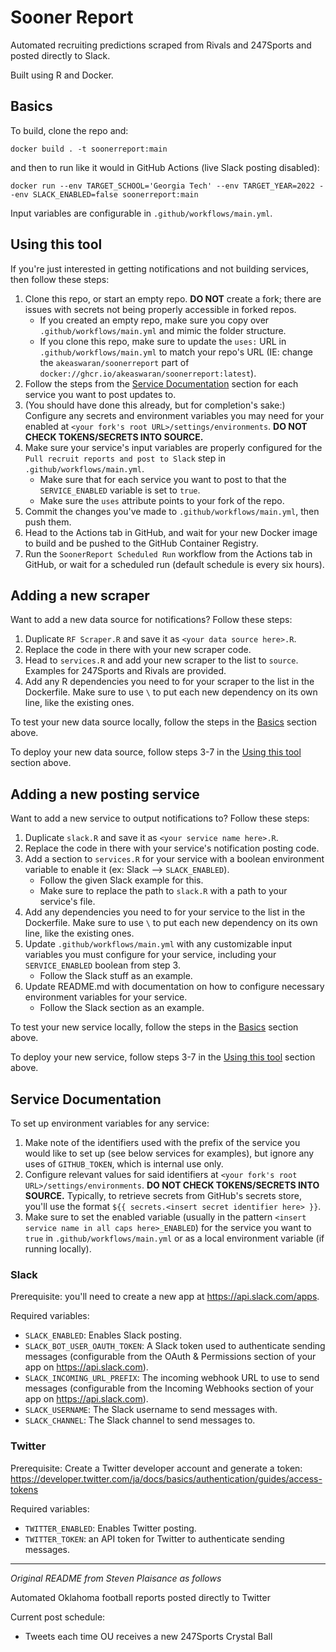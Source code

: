 # Sooner Report

Automated recruiting predictions scraped from Rivals and 247Sports and posted directly to Slack.

Built using R and Docker.

## Basics

To build, clone the repo and:

```
docker build . -t soonerreport:main
```

and then to run like it would in GitHub Actions (live Slack posting disabled):

```
docker run --env TARGET_SCHOOL='Georgia Tech' --env TARGET_YEAR=2022 --env SLACK_ENABLED=false soonerreport:main
```

Input variables are configurable in `.github/workflows/main.yml`.

## Using this tool

If you're just interested in getting notifications and not building services, then follow these steps:

1. Clone this repo, or start an empty repo. **DO NOT** create a fork; there are issues with secrets not being properly accessible in forked repos.
    - If you created an empty repo, make sure you copy over `.github/workflows/main.yml` and mimic the folder structure.
    - If you clone this repo, make sure to update the `uses:` URL in `.github/workflows/main.yml` to match your repo's URL (IE: change the `akeaswaran/soonerreport` part of `docker://ghcr.io/akeaswaran/soonerreport:latest`).
2. Follow the steps from the [Service Documentation](#service-documentation) section for each service you want to post updates to.
3. (You should have done this already, but for completion's sake:) Configure any secrets and environment variables you may need for your enabled at `<your fork's root URL>/settings/environments`. **DO NOT CHECK TOKENS/SECRETS INTO SOURCE.**
4. Make sure your service's input variables are properly configured for the `Pull recruit reports and post to Slack` step in `.github/workflows/main.yml`.
    - Make sure that for each service you want to post to that the `SERVICE_ENABLED` variable is set to `true`.
    - Make sure the `uses` attribute points to your fork of the repo.
5. Commit the changes you've made to `.github/workflows/main.yml`, then push them.
6. Head to the Actions tab in GitHub, and wait for your new Docker image to build and be pushed to the GitHub Container Registry.
7. Run the `SoonerReport Scheduled Run` workflow from the Actions tab in GitHub, or wait for a scheduled run (default schedule is every six hours).

## Adding a new scraper

Want to add a new data source for notifications? Follow these steps:

1. Duplicate `RF Scraper.R` and save it as `<your data source here>.R`.
2. Replace the code in there with your new scraper code.
3. Head to `services.R` and add your new scraper to the list to `source`. Examples for 247Sports and Rivals are provided.
4. Add any R dependencies you need to for your scraper to the list in the Dockerfile. Make sure to use `\` to put each new dependency on its own line, like the existing ones.

To test your new data source locally, follow the steps in the [Basics](#basics) section above.

To deploy your new data source, follow steps 3-7 in the [Using this tool](#using-this-tool) section above.

## Adding a new posting service

Want to add a new service to output notifications to? Follow these steps:

1. Duplicate `slack.R` and save it as `<your service name here>.R`.
2. Replace the code in there with your service's notification posting code.
3. Add a section to `services.R` for your service with a boolean environment variable to enable it (ex: Slack --> `SLACK_ENABLED`).
    - Follow the given Slack example for this.
    - Make sure to replace the path to `slack.R` with a path to your service's file.
4. Add any dependencies you need to for your service to the list in the Dockerfile. Make sure to use `\` to put each new dependency on its own line, like the existing ones.
5. Update `.github/workflows/main.yml` with any customizable input variables you must configure for your service, including your `SERVICE_ENABLED` boolean from step 3.
    - Follow the Slack stuff as an example.
6. Update README.md with documentation on how to configure necessary environment variables for your service.
    - Follow the Slack section as an example.
    
To test your new service locally, follow the steps in the [Basics](#basics) section above.

To deploy your new service, follow steps 3-7 in the [Using this tool](#using-this-tool) section above.

## Service Documentation

To set up environment variables for any service: 

1. Make note of the identifiers used with the prefix of the service you would like to set up (see below services for examples), but ignore any uses of `GITHUB_TOKEN`, which is internal use only.
2. Configure relevant values for said identifiers at `<your fork's root URL>/settings/environments`. **DO NOT CHECK TOKENS/SECRETS INTO SOURCE.** Typically, to retrieve secrets from GitHub's secrets store, you'll use the format `${{ secrets.<insert secret identifier here> }}`.
3. Make sure to set the enabled variable (usually in the pattern `<insert service name in all caps here>_ENABLED`) for the service you want to `true` in `.github/workflows/main.yml` or as a local environment variable (if running locally).

### Slack 

Prerequisite: you'll need to create a new app at https://api.slack.com/apps.

Required variables:

* `SLACK_ENABLED`: Enables Slack posting.
* `SLACK_BOT_USER_OAUTH_TOKEN`: A Slack token used to authenticate sending messages (configurable from the OAuth & Permissions section of your app on https://api.slack.com).
* `SLACK_INCOMING_URL_PREFIX`: The incoming webhook URL to use to send messages (configurable from the Incoming Webhooks section of your app on https://api.slack.com).
* `SLACK_USERNAME`: The Slack username to send messages with.
* `SLACK_CHANNEL`: The Slack channel to send messages to.

### Twitter 

Prerequisite: Create a Twitter developer account and generate a token: https://developer.twitter.com/ja/docs/basics/authentication/guides/access-tokens

Required variables:
* `TWITTER_ENABLED`: Enables Twitter posting.
* `TWITTER_TOKEN`: an API token for Twitter to authenticate sending messages.

---

_Original README from Steven Plaisance as follows_

Automated Oklahoma football reports posted directly to Twitter

Current post schedule:

- Tweets each time OU receives a new 247Sports Crystal Ball
